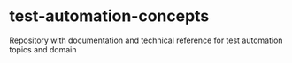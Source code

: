 # test-automation-concepts
Repository with documentation and technical reference for test automation topics and domain
